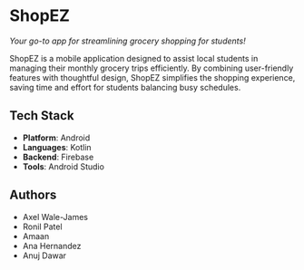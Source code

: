 # ShopEZ  
*Your go-to app for streamlining grocery shopping for students!*  

ShopEZ is a mobile application designed to assist local students in managing their monthly grocery trips efficiently. By combining user-friendly features with thoughtful design, ShopEZ simplifies the shopping experience, saving time and effort for students balancing busy schedules.  

## Tech Stack  
- **Platform**: Android 
- **Languages**: Kotlin 
- **Backend**: Firebase
- **Tools**: Android Studio

## Authors  
- Axel Wale-James  
- Ronil Patel  
- Amaan  
- Ana Hernandez  
- Anuj Dawar  

